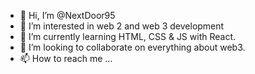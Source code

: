- 👋 Hi, I’m @NextDoor95
- 👀 I’m interested in web 2 and web 3 development 
- 🌱 I’m currently learning HTML, CSS & JS with React.
- 💞️ I’m looking to collaborate on everything about web3.
- 📫 How to reach me ...

<!---
NextDoor95/NextDoor95 is a ✨ special ✨ repository because its `README.md` (this file) appears on your GitHub profile.
You can click the Preview link to take a look at your changes.
--->
